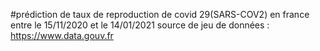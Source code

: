 #prédiction de taux de reproduction de covid 29(SARS-COV2) en france entre le 15/11/2020 et le 14/01/2021
source de jeu de données : https://www.data.gouv.fr
